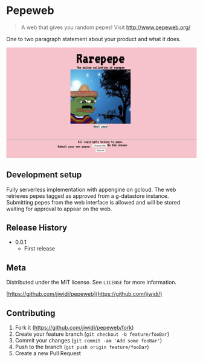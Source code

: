 # Pepeweb
> A web that gives you random pepes! Visit http://www.pepeweb.org/

One to two paragraph statement about your product and what it does.

![](readmefiles/pepeweb.png)

## Development setup

Fully serverless implementation with appengine on gcloud. The web retrieves pepes tagged as approved from a g-datastore instance. Submitting pepes from the web interface is allowed and will be stored waiting for approval to appear on the web.

## Release History

* 0.0.1
    * First release 

## Meta

Distributed under the MIT license. See ``LICENSE`` for more information.

[https://github.com/jiwidi/pepeweb](https://github.com/jiwidi/)

## Contributing

1. Fork it (<https://github.com/jiwidi/pepeweb/fork>)
2. Create your feature branch (`git checkout -b feature/fooBar`)
3. Commit your changes (`git commit -am 'Add some fooBar'`)
4. Push to the branch (`git push origin feature/fooBar`)
5. Create a new Pull Request

